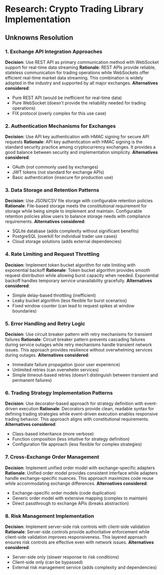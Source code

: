 # Research: Crypto Trading Library Implementation

## Unknowns Resolution

### 1. Exchange API Integration Approaches

**Decision**: Use REST API as primary communication method with WebSocket support for real-time data streaming
**Rationale**: REST APIs provide reliable, stateless communication for trading operations while WebSockets offer efficient real-time market data streaming. This combination is widely adopted in the industry and supported by all major exchanges.
**Alternatives considered**: 
- Pure REST API (would be inefficient for real-time data)
- Pure WebSocket (doesn't provide the reliability needed for trading operations)
- FIX protocol (overly complex for this use case)

### 2. Authentication Mechanisms for Exchanges

**Decision**: Use API key authentication with HMAC signing for secure API requests
**Rationale**: API key authentication with HMAC signing is the standard security practice among cryptocurrency exchanges. It provides a good balance between security and implementation simplicity.
**Alternatives considered**: 
- OAuth (not commonly used by exchanges)
- JWT tokens (not standard for exchange APIs)
- Basic authentication (insecure for production use)

### 3. Data Storage and Retention Patterns

**Decision**: Use JSON/CSV file storage with configurable retention policies
**Rationale**: File-based storage meets the constitutional requirement for storage while being simple to implement and maintain. Configurable retention policies allow users to balance storage needs with compliance requirements.
**Alternatives considered**: 
- SQLite database (adds complexity without significant benefits)
- PostgreSQL (overkill for individual trader use cases)
- Cloud storage solutions (adds external dependencies)

### 4. Rate Limiting and Request Throttling

**Decision**: Implement token bucket algorithm for rate limiting with exponential backoff
**Rationale**: Token bucket algorithm provides smooth request distribution while allowing burst capacity when needed. Exponential backoff handles temporary service unavailability gracefully.
**Alternatives considered**: 
- Simple delay-based throttling (inefficient)
- Leaky bucket algorithm (less flexible for burst scenarios)
- Fixed window counter (can lead to request spikes at window boundaries)

### 5. Error Handling and Retry Logic

**Decision**: Use circuit breaker pattern with retry mechanisms for transient failures
**Rationale**: Circuit breaker pattern prevents cascading failures during service outages while retry mechanisms handle transient network issues. This approach provides resilience without overwhelming services during outages.
**Alternatives considered**: 
- Immediate failure propagation (poor user experience)
- Unlimited retries (can overwhelm services)
- Simple timeout-based retries (doesn't distinguish between transient and permanent failures)

### 6. Trading Strategy Implementation Patterns

**Decision**: Use decorator-based approach for strategy definition with event-driven execution
**Rationale**: Decorators provide clean, readable syntax for defining trading strategies while event-driven execution enables responsive trading behavior. This approach aligns with constitutional requirements.
**Alternatives considered**: 
- Class-based inheritance (more verbose)
- Function composition (less intuitive for strategy definition)
- Configuration file approach (less flexible for complex strategies)

### 7. Cross-Exchange Order Management

**Decision**: Implement unified order model with exchange-specific adapters
**Rationale**: Unified order model provides consistent interface while adapters handle exchange-specific nuances. This approach maximizes code reuse while accommodating exchange differences.
**Alternatives considered**: 
- Exchange-specific order models (code duplication)
- Generic order model with extensive mapping (complex to maintain)
- Direct passthrough to exchange APIs (breaks abstraction)

### 8. Risk Management Implementation

**Decision**: Implement server-side risk controls with client-side validation
**Rationale**: Server-side controls provide authoritative enforcement while client-side validation improves responsiveness. This layered approach ensures risk controls are effective even with network issues.
**Alternatives considered**: 
- Server-side only (slower response to risk conditions)
- Client-side only (can be bypassed)
- External risk management service (adds complexity and dependencies)